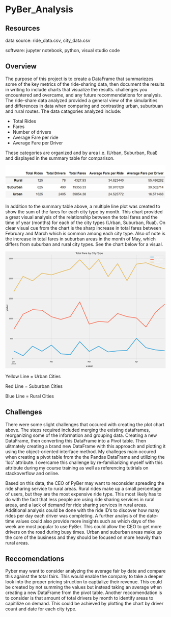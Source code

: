 # PyBer_Analysis

## Resources 
data source: ride_data.csv, city_data.csv

software: jupyter notebook, python, visual studio code 


##  Overview
The purpose of this project is to create a DataFrame that summariezes some of the key metrics of the ride-sharing data, then document the results in writing to include charts that visualize the results.  challenges you encountered and overcame, and any future recommendations for analysis. The ride-share data analyzed provided a general view of the simularities and differences in data when comparing and contrasting urban, suburbuan and rural routes. The data catagories analyzed include: 

- Total Rides
- Fares
- Number of drivers 
- Average Fare per ride 
- Average Fare per Driver  

These categories are organized and by area i.e. (Urban, Suburban, Rual) and displayed in the summary table for comparison.

![Summary](https://github.com/william-davis-04/PyBer_Analysis/blob/main/Screenshot%202021-01-03%20134830.jpg?raw=true)

In addition to the summary table above, a multiple line plot was created to show the sum of the fares for each city type by month.  This chart provided a great visual analysis of the relationship between the total fares and the time of year (months) for each of the city types (Urban, Suburban, Rual). On clear visual cue from the chart is the sharp increase in total fares between February and March which is common among each city type.  Also of note is the increase in total fares in suburban areas in the month of May, which differs from suburban and rural city types. See the chart below for a visual.  

![PltMap](https://github.com/william-davis-04/PyBer_Analysis/blob/main/pyber_pltmap.png)

Yellow Line = Urban Cities

Red Line = Suburban Cities

Blue Line = Rural Cities

## Challenges 

There were some slight challenges that occured with creating the plot chart above. The steps required included merging the existing dataframes, reorganizing some of the information and grouping data. Creating a new DataFrame, then converting this DataFrame into a Pivot table. Then ulitmately creating a brand new DataFrame with this approach and plotting it using the object-oriented interface method.  My challeges main occured when creating a pivot table from the the Pandas DataFrame and utilizing the 'loc' attribute.  I overcame this challenge by re-familiarizing myself with this attribute during my course training as well as referencing tutirials on stackoverflow and online.

Based on this data, the CEO of PyBer may want to reconsider spreading the ride sharing service to rural areas. Rural rides make up a small percentage of users, but they are the most expensive ride type. This most likely has to do with the fact that less people are using ride sharing services in rural areas, and a lack of demand for ride sharing services in rural areas. Additional analysis could be done with the ride ID’s to discover how many rides per day each driver was completing. A further analysis of the date-time values could also provide more insights such as which days of the week are most popular to use PyBer. This could allow the CEO to get more drivers on the road during busy times. Urban and suburban areas make up the core of the business and they should be focused on more heavily than rural areas.  

##  Reccomendations 

Pyber may want to consider analyzing the average fair by date and compare this against the total fairs.  This would enable the company to take a deeper look into the proper pricing struction to captialize their revenue.  This could be created by not summing the values but instead taking an average when creating a new DataFrame from the pivot table.  Another reccomendation is to consider is that amount of total drivers by month to identify areas to capitilize on demand.  This could be achieved by plotting the chart by driver count and date for each city type. 

